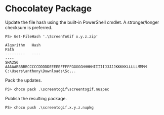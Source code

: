 # Chocolatey Package

Update the file hash using the built-in PowerShell cmdlet. A stronger/longer
checksum is preferred.

```
PS> Get-FileHash '.\ScreenToGif x.y.z.zip'

Algorithm   Hash                                                               Path
---------   ----                                                               ----
SHA256      AAAAABBBBBCCCCCDDDDDEEEEEFFFFFGGGGGHHHHHIIIIIJJJJJKKKKKLLLLLMMMM   C:\Users\anthony\Downloads\Sc...
```

Pack the updates.

```
PS> choco pack .\screentogif\screentogif.nuspec
```

Publish the resulting package.

```
PS> choco push .\screentogif.x.y.z.nupkg
```
